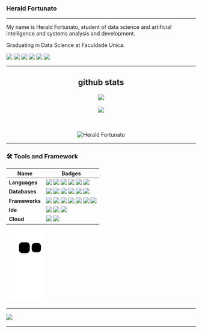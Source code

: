 
### Herald Fortunato
<hr>
My name is Herald Fortunato, student of data science and artificial intelligence and systems analysis and development. 

Graduating in Data Science at Faculdade Unica.

<div>
  <a href="https://www.instagram.com/herald.fortunato/" target="_blank"><img src="https://img.shields.io/badge/-Instagram-%23E4405F?style=for-the-badge&logo=instagram&logoColor=white" target="_blank"></a>
  <a href="https://www.facebook.com/herald.fortunato.12/" target="_blank"><img src="https://img.shields.io/badge/Facebook-1877F2?style=for-the-badge&logo=facebook&logoColor=white" target="_blank"></a> 
  <a href = "mailto:heraldfortunato1@gmail.com"><img src="https://img.shields.io/badge/-Gmail-%23333?style=for-the-badge&logo=gmail&logoColor=white" target="_blank"></a>
  <a href="https://www.linkedin.com/in/herald-fortunato-sebasti%C3%A3o-677429218/" target="_blank"><img src="https://img.shields.io/badge/-LinkedIn-%230077B5?style=for-the-badge&logo=linkedin&logoColor=white" target="_blank"></a> 
  <a href="https://twitter.com/FortunatoHerald" target="_blank"><img src="https://img.shields.io/badge/Twitter-1DA1F2?style=for-the-badge&logo=twitter&logoColor=white" /></a>
  <a href="https://github.com/Fortunato-Herald" taret="_blank"><img src="https://img.shields.io/badge/GitHub-100000?style=for-the-badge&logo=github&logoColor=white" /></a>
</div>

<hr>

<div align="center">
  <h2>github stats</h2>
  <a href="https://github.com/Fortunato-Herald">
    <img align="center" src="https://github-readme-stats.vercel.app/api?username=Fortunato-Herald&&show_icons=true&title_color=ffffff&icon_color=bb2acf&text_color=daf7dc&bg_color=202021" /></a>
 </div>
 
  <br>
  
<div align="center">
  <img height="198em" src="https://github-readme-stats.vercel.app/api/top-langs/?username=Fortunato-Herald&layout=compact&langs_count=8&bg_color=202021&text_color=ffffff" />
</div>

<div align="center" >
  <p>&nbsp;</p>
  <p><img align="center" src="https://github-readme-streak-stats.herokuapp.com/?user=Fortunato-Herald&theme=dark" alt="Herald Fortunato" /></p></div>
  
<hr>

<div>
  <h3> 🛠 Tools and Framework </h3>

| Name  | Badges   |
| ------- | -------- |
| **Languages**   | <img src="https://img.shields.io/badge/HTML-239120?style=for-the-badge&logo=html5&logoColor=white" />  <img src="https://img.shields.io/badge/CSS3-1572B6?style=for-the-badge&logo=css3&logoColor=white" /> <img src="https://img.shields.io/badge/JavaScript-F7DF1E?style=for-the-badge&logo=javascript&logoColor=black" /> <img src="https://img.shields.io/badge/Python-3776AB?style=for-the-badge&logo=python&logoColor=white" /> <img src="https://img.shields.io/badge/R-276DC3?style=for-the-badge&logo=r&logoColor=white" /> <img src="https://img.shields.io/badge/Java-ED8B00?style=for-the-badge&logo=java&logoColor=white"/>   |
| **Databases**   | <img src="https://img.shields.io/badge/MySQL-005C84?style=for-the-badge&logo=mysql&logoColor=white" /> <img src="https://img.shields.io/badge/PostgreSQL-316192?style=for-the-badge&logo=postgresql&logoColor=white" /> <img src="https://img.shields.io/badge/SQLite-07405E?style=for-the-badge&logo=sqlite&logoColor=white" /> <img src="https://img.shields.io/badge/MongoDB-4EA94B?style=for-the-badge&logo=mongodb&logoColor=white" /> <img src="https://img.shields.io/badge/redis-%23DD0031.svg?&style=for-the-badge&logo=redis&logoColor=white" /> <img src="https://img.shields.io/badge/Couchbase-EA2328?style=for-the-badge&logo=couchbase&logoColor=white" />   |
| **Frameworks**   |  <img src="https://img.shields.io/badge/Django-092E20?style=for-the-badge&logo=django&logoColor=white" /> <img src="https://img.shields.io/badge/jQuery-0769AD?style=for-the-badge&logo=jquery&logoColor=white" /> <img src="https://img.shields.io/badge/React-20232A?style=for-the-badge&logo=react&logoColor=61DAFB" /> <img src="https://img.shields.io/badge/Vue.js-35495E?style=for-the-badge&logo=vue.js&logoColor=4FC08D" /> <img src="https://img.shields.io/badge/Angular-DD0031?style=for-the-badge&logo=angular&logoColor=white" /> <img src="https://img.shields.io/badge/Bootstrap-563D7C?style=for-the-badge&logo=bootstrap&logoColor=white" /> <img src="https://img.shields.io/badge/Node.js-43853D?style=for-the-badge&logo=node.js&logoColor=white" />    |
| **Ide**  | <img src="https://img.shields.io/badge/Visual_Studio_Code-0078D4?style=for-the-badge&logo=visual%20studio%20code&logoColor=white" /> <img src="https://img.shields.io/badge/RStudio-75AADB?style=for-the-badge&logo=RStudio&logoColor=white" /> <img src="https://img.shields.io/badge/PyCharm-000000.svg?&style=for-the-badge&logo=PyCharm&logoColor=white" />  |
| **Cloud**  | <img src="https://img.shields.io/badge/GIT-E44C30?style=for-the-badge&logo=git&logoColor=white" /> <img src="https://img.shields.io/badge/Amazon_AWS-232F3E?style=for-the-badge&logo=amazon-aws&logoColor=white" />   |
</div>

<div> 
  
  ![Snake animation](https://github.com/Fortunato-Herald/Fortunato-Herald/blob/output/github-contribution-grid-snake.svg)
 
</div>
<hr>
<img src="https://img.shields.io/github/followers/Fortunato-Herald.svg?style=social&label=Follow&maxAge=2592000" />
<hr>
  



